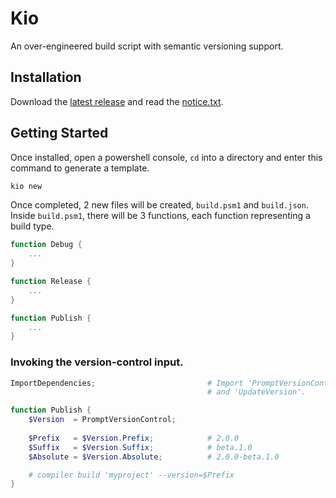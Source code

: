 # Kio
An over-engineered build script with semantic versioning support.

## Installation
Download the [latest release](https://github.com/imdying/kio/releases/latest/download/bs_installer.exe) and read the [notice.txt](https://raw.githubusercontent.com/imdying/kio/main/src/notice.txt).

## Getting Started
Once installed, open a powershell console, `cd` into a directory and enter this command to generate a template.

```powershell
kio new
```

Once completed, 2 new files will be created, `build.psm1` and `build.json`. Inside `build.psm1`, there will be 3 functions, each function representing a build type.

```powershell
function Debug {
    ...
}

function Release {
    ...
}

function Publish {
    ...
}
```

### Invoking the version-control input.

```powershell
ImportDependencies;                         # Import 'PromptVersionControl', 'GetVersion'
                                            # and 'UpdateVersion'.

function Publish {
    $Version  = PromptVersionControl;
    
    $Prefix   = $Version.Prefix;            # 2.0.0
    $Suffix   = $Version.Suffix;            # beta.1.0
    $Absolute = $Version.Absolute;          # 2.0.0-beta.1.0

    # compiler build 'myproject' --version=$Prefix
}
```